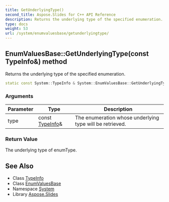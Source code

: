 ```yaml
---
title: GetUnderlyingType()
second_title: Aspose.Slides for C++ API Reference
description: Returns the underlying type of the specified enumeration.
type: docs
weight: 53
url: /system/enumvaluesbase/getunderlyingtype/
---
```

## EnumValuesBase::GetUnderlyingType(const TypeInfo\&) method


Returns the underlying type of the specified enumeration.

```cpp
static const System::TypeInfo & System::EnumValuesBase::GetUnderlyingType(const TypeInfo &type)
```


### Arguments

| Parameter | Type | Description |
| --- | --- | --- |
| type | const [TypeInfo](../../typeinfo/)\& | The enumeration whose underlying type will be retrieved. |

### Return Value

The underlying type of enumType.

## See Also

* Class [TypeInfo](../../typeinfo/)
* Class [EnumValuesBase](../)
* Namespace [System](../../)
* Library [Aspose.Slides](../../../)